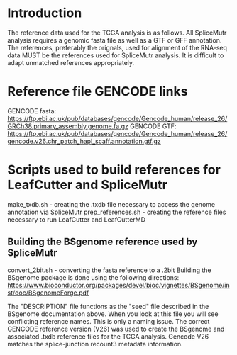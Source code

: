 # Introduction

The reference data used for the TCGA analysis is as follows. All SpliceMutr analysis requires a genomic fasta file as well as a GTF or GFF annotation. The references, preferably the orignals, used for alignment of the RNA-seq data MUST be the references used for SpliceMutr analysis. It is difficult to adapt unmatched references appropriately. 

# Reference file GENCODE links

GENCODE fasta: https://ftp.ebi.ac.uk/pub/databases/gencode/Gencode_human/release_26/GRCh38.primary_assembly.genome.fa.gz
GENCODE GTF: https://ftp.ebi.ac.uk/pub/databases/gencode/Gencode_human/release_26/gencode.v26.chr_patch_hapl_scaff.annotation.gtf.gz

# Scripts used to build references for LeafCutter and SpliceMutr

make_txdb.sh - creating the .txdb file necessary to access the genome annotation via SpliceMutr
prep_references.sh - creating the reference files necessary to run LeafCutter and LeafCutterMD

## Building the BSgenome reference used by SpliceMutr

convert_2bit.sh - converting the fasta reference to a .2bit
Building the BSgenome package is done using the following directions: https://www.bioconductor.org/packages/devel/bioc/vignettes/BSgenome/inst/doc/BSgenomeForge.pdf

The "DESCRIPTION" file functions as the "seed" file described in the BSgenome documentation above. When you look at this file you will see conflicting reference names. This is only a naming issue. The correct GENCODE reference version (V26) was used to create the BSgenome and associated .txdb reference files for the TCGA analysis. Gencode V26 matches the splice-junction recount3 metadata information.

